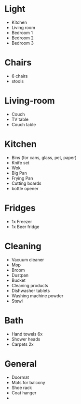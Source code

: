 # Light

- Kitchen
- Living room
- Bedroom 1
- Bedroom 2
- Bedroom 3

# Chairs

- 6 chairs
- stools

# Living-room

- Couch
- TV table
- Couch table

# Kitchen

- Bins (for cans, glass, pet, paper)
- Knife set
- Wok
- Big Pan
- Frying Pan
- Cutting boards
- bottle opener

# Fridges

- 1x Freezer
- 1x Beer fridge

# Cleaning

- Vacuum cleaner
- Mop
- Broom
- Dustpan
- Bucket
- Cleaning products
- Dishwasher tablets
- Washing machine powder
- Stewi

# Bath

- Hand towels 6x
- Shower heads
- Carpets 2x

# General

- Doormat
- Mats for balcony
- Shoe rack
- Coat hanger
-
